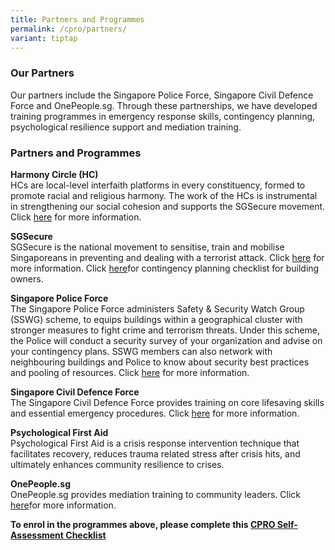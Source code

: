 ```yaml
---
title: Partners and Programmes
permalink: /cpro/partners/
variant: tiptap
---
```

<h3>Our Partners</h3>
<p>Our partners include the Singapore Police Force, Singapore Civil Defence
Force and OnePeople.sg. Through these partnerships, we have developed training
programmes in emergency response skills, contingency planning, psychological
resilience support and mediation training.</p>
<h3>Partners and Programmes</h3>
<p><strong>Harmony Circle (HC)</strong>
<br>HCs are local-level interfaith platforms in every constituency, formed
to promote racial and religious harmony. The work of the HCs is instrumental
in strengthening our social cohesion and supports the SGSecure movement.
Click <a href="https://www.harmonycircle.sg/" rel="noopener noreferrer nofollow" target="_blank">here</a> for
more information.</p>
<p><strong>SGSecure</strong>
<br>SGSecure is the national movement to sensitise, train and mobilise Singaporeans
in preventing and dealing with a terrorist attack. Click <a href="https://www.sgsecure.sg/" rel="noopener noreferrer nofollow" target="_blank">here</a> for
more information. Click <a href="https://www.sgsecure.gov.sg/docs/default-source/default-document-library/sgsecure-contingency-planning-checklist-for-building-owners-(16-may).pdf?sfvrsn=3cc4a994_0" rel="noopener noreferrer nofollow" target="_blank">here</a>for
contingency planning checklist for building owners.</p>
<p><strong>Singapore Police Force</strong>
<br>The Singapore Police Force administers Safety &amp; Security Watch Group
(SSWG) scheme, to equips buildings within a geographical cluster with stronger
measures to fight crime and terrorism threats. Under this scheme, the Police
will conduct a security survey of your organization and advise on your
contingency plans. SSWG members can also network with neighbouring buildings
and Police to know about security best practices and pooling of resources.
Click <a href="https://www.police.gov.sg/community/community-programmes/safety-and-security-watch-group" rel="noopener noreferrer nofollow" target="_blank">here</a> for
more information.</p>
<p><strong>Singapore Civil Defence Force</strong>
<br>The Singapore Civil Defence Force provides training on core lifesaving
skills and essential emergency procedures. Click <a href="https://www.scdf.gov.sg/home/community-volunteers/responders-plus-programme-(rpp))" rel="noopener noreferrer nofollow" target="_blank">here</a> for
more information.</p>
<p><strong>Psychological First Aid</strong>
<br>Psychological First Aid is a crisis response intervention technique that
facilitates recovery, reduces trauma related stress after crisis hits,
and ultimately enhances community resilience to crises.</p>
<p><strong>OnePeople.sg</strong>
<br>OnePeople.sg provides mediation training to community leaders. Click
<a href="http://www.onepeople.sg/" rel="noopener noreferrer nofollow" target="_blank">here</a>for more information.</p>
<p><strong>To enrol in the programmes above, please complete this <a href="https://www.form.gov.sg/6279fad733af340012dd4637" rel="noopener noreferrer nofollow" target="_blank">CPRO Self-Assessment Checklist</a></strong>
</p>